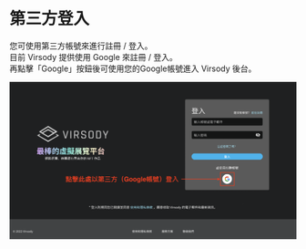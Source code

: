 # 第三方登入

您可使用第三方帳號來進行註冊 / 登入。\
目前 Virsody 提供使用 Google 來註冊 / 登入。 \
再點擊「Google」按鈕後可使用您的Google帳號進入 Virsody 後台。

![](../.gitbook/assets/05.png)
